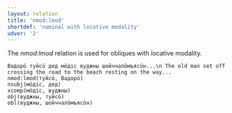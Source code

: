 ```yaml
---
layout: relation
title: 'nmod:lmod'
shortdef: 'nominal with locative modality'
udver: '2'
---
```


The _nmod:lmod_ relation is used for obliques with locative modality.

~~~ sdparse
Вадорӧ туйсӧ дед мӧдіс вуджны шойччалӧмъясӧн...\n The old man set off crossing the road to the beach resting on the way...
nmod:lmod(туйсӧ, Вадорӧ)
nsubj(мӧдіс, дед)
xcomp(мӧдіс, вуджны)
obj(вуджны, туйсӧ)
obl(вуджны, шойччалӧмъясӧн)

~~~

<!-- Interlanguage links updated Po 11. listopadu 2024, 20:11:04 CET -->
